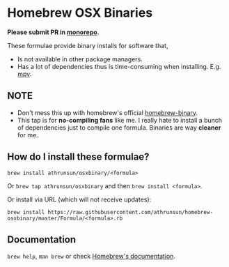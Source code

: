 # Homebrew OSX Binaries
**Please submit PR in [monorepo](https://github.com/athrunsun/homebrew_monorepo).**

These formulae provide binary installs for software that,
* Is not available in other package managers.
* Has a lot of dependencies thus is time-consuming when installing. E.g. [mpv](https://github.com/Homebrew/homebrew-core/blob/master/Formula/mpv.rb).

## NOTE
* Don't mess this up with homebrew's official [homebrew-binary](https://github.com/Homebrew/homebrew-binary).
* This tap is for **no-compiling fans** like me. I really hate to install a bunch of dependencies just to compile one formula. Binaries are way **cleaner** for me.

## How do I install these formulae?
`brew install athrunsun/osxbinary/<formula>`

Or `brew tap athrunsun/osxbinary` and then `brew install <formula>`.

Or install via URL (which will not receive updates):

```
brew install https://raw.githubusercontent.com/athrunsun/homebrew-osxbinary/master/Formula/<formula>.rb
```

## Documentation
`brew help`, `man brew` or check [Homebrew's documentation](https://github.com/Homebrew/brew/tree/master/docs#readme).
